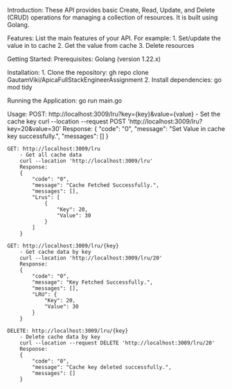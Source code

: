 Introduction:
    These API provides basic Create, Read, Update, and Delete (CRUD) operations for managing a collection of resources. It is built using Golang.

Features:
    List the main features of your API. For example:
        1. Set/update the value in to cache
        2. Get the value from cache
        3. Delete resources

Getting Started:
    Prerequisites:
        Golang (version 1.22.x)

Installation:
    1. Clone the repository:
        gh repo clone GautamViki/ApicaFullStackEngineerAssignment
    2. Install dependencies:
        go mod tidy

Running the Application:
    go run main.go

Usage:
    POST: http://localhost:3009/lru?key={key}&value={value}
        - Set the cache key
        curl --location --request POST 'http://localhost:3009/lru?key=20&value=30'
        Response: 
            {
                "code": "0",
                "message": "Set Value in cache key successfully.",
                "messages": []
            }

    GET: http://localhost:3009/lru
        - Get all cache data
        curl --location 'http://localhost:3009/lru'
        Response: 
        {
            "code": "0",
            "message": "Cache Fetched Successfully.",
            "messages": [],
            "Lrus": [
                {
                    "Key": 20,
                    "Value": 30
                }
            ]
        }

    GET: http://localhost:3009/lru/{key}
        - Get cache data by key
        curl --location 'http://localhost:3009/lru/20'
        Response: 
        {
            "code": "0",
            "message": "Key Fetched Successfully.",
            "messages": [],
            "LRU": {
                "Key": 20,
                "Value": 30
            }
        }

    DELETE: http://localhost:3009/lru/{key}
        - Delete cache data by key
        curl --location --request DELETE 'http://localhost:3009/lru/20'
        Response:
        {
            "code": "0",
            "message": "Cache key deleted successfully.",
            "messages": []
        }
